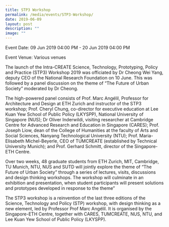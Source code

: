 ```yaml
---
title: STP3 Workshop
permalink: /media/events/STP3-Workshop/
date: 2019-06-09
layout: post
description: ""
image: ""
---
```

Event Date: 09 Jun 2019 04:00 PM - 20 Jun 2019 04:00 PM

Event Venue: Various venues

The launch of the Intra-CREATE Science, Technology, Prototyping, Policy and Practice (STP3) Workshop 2019 was officiated by Dr Cheong Wei Yang, deputy CEO of the National Research Foundation on 10 June. This was followed by a panel discussion on the theme of “The Future of Urban Society” moderated by Dr Cheong.

The high-powered panel consists of Prof. Marc Angélil, Professor for Architecture and Design at ETH Zurich and instructor of the STP3 workshop; Prof. Cheryl Chung, co-director for executive education at Lee Kuan Yew School of Public Policy (LKYSPP), National University of Singapore (NUS); Dr Oliver Inderwildi, visiting researcher at Cambridge Centre for Advanced Research and Education in Singapore (CARES); Prof. Joseph Liow, dean of the College of Humanities at the faculty of Arts and Social Sciences, Nanyang Technological University (NTU); Prof. Maria-Elisabeth Michel-Beyerle, CEO of TUMCREATE (established by Technical University Munich); and Prof. Gerhard Schmitt, director of the Singapore-ETH Centre.

Over two weeks, 48 graduate students from ETH Zurich, MIT, Cambridge, TU Munich, NTU, NUS and SUTD will jointly explore the theme of “The Future of Urban Society” through a series of lectures, visits, discussions and design thinking workshops. The workshop will culminate in an exhibition and presentation, when student participants will present solutions and prototypes developed in response to the theme”

The STP3 workshop is a reinvention of the last three editions of the Science, Technology and Policy (STP) workshop, with design thinking as a new element, led by Professor Prof Marc Angélil. It is organised by the Singapore-ETH Centre, together with CARES, TUMCREATE, NUS, NTU, and Lee Kuan Yew School of Public Policy (LKYSPP).